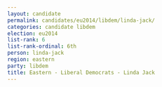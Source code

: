 ```yaml
---
layout: candidate
permalink: candidates/eu2014/libdem/linda-jack/
categories: candidate libdem
election: eu2014
list-rank: 6
list-rank-ordinal: 6th
person: linda-jack
region: eastern
party: libdem
title: Eastern - Liberal Democrats - Linda Jack
---
```

